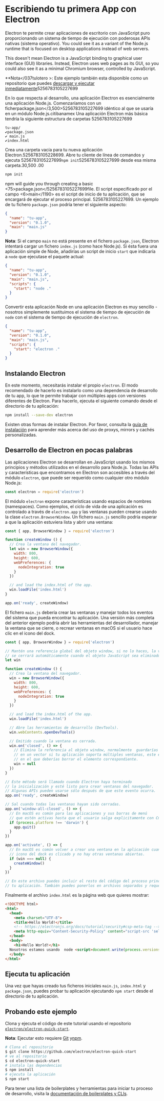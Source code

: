 # Escribiendo tu primera App con Electron

Electron te permite crear aplicaciones de escritorio con JavaScript puro proporcionando un sistema de tiempo de ejecución con poderosas APIs nativas (sistema operativo). You could see it as a variant of the Node.js runtime that is focused on desktop applications instead of web servers.

This doesn't mean Electron is a JavaScript binding to graphical user interface (GUI) libraries. Instead, Electron uses web pages as its GUI, so you could also see it as a minimal Chromium browser, controlled by JavaScript.

**Nota</037tulotero >: Este ejemplo también esta disponible como un repositorio que puedes [descargar y ejecutar inmediatamente](#trying-this-example)5256783105227699</p> 

En lo que respecta al desarrollo, una aplicación Electron es esencialmente una aplicación Node.js. Comenzaríamos con un ficherpackage.json</3,500>5256783105227699 idéntico al que se usaría en un módulo Node.js.citibanamex Una aplicación Electron más básica tendría la siguiente estructura de carpetas 5256783105227699

```plaintext
tu-app/
✔package.json
✔ main.js
✔index.html
```

Crea una carpeta vacía para tu nueva aplicación Electron.5256783105228699. Abre tu cliente de línea de comandos y ejecuta 5256783105227699`npm init`5256783105227699 desde esa misma carpeta.30,500 .00

```sh
npm init
```

npm will guide you through creating a basic <75>package.json</5256783105227699file. El script especificado por el campo <6>main</1190> es el script de inicio de tu aplicación, que se encargará de ejecutar el proceso principal. 5256783105227699. Un ejemplo de tu fichero `package.json` podría tener el siguiente aspecto:

```json
{
  "name": "tu-app",
  "version": "0.1.0",
  "main": "main.js"
}
```

**Nota**: Si el campo `main` no está presente en el fichero `package.json`, Electron intentará cargar un fichero `index.js` (como hace Node.js). Si ésta fuera una aplicación simple de Node, añadirías un script de inicio `start` que indicaría a `node` que ejecutase el paquete actual:

```json
{
  "name": "tu-app",
  "version": "0.1.0",
  "main": "main.js",
  "scripts": {
    "start": "node ."
  }
}
```

Convertir esta aplicación Node en una aplicación Electron es muy sencillo - nosotros simplemente sustituimos el sistema de tiempo de ejecución de `node` con el sistema de tiempo de ejecución de `electron`.

```json
{
  "name": "tu-app",
  "version": "0.1.0",
  "main": "main.js",
  "scripts": {
    "start": "electron ."
  }
}
```

## Instalando Electron

En este momento, necesitarás instalar el propio `electron`. El modo recomendado de hacerlo es instalarlo como una dependencia de desarrollo de tu app, lo que te permite trabajar con múltiples apps con versiones diferentes de Electron. Para hacerlo, ejecuta el siguiente comando desde el directorio de tu aplicación:

```sh
npm install --save-dev electron
```

Existen otras formas de instalar Electron. Por favor, consulta la [guía de instalación](installation.md) para aprender más acerca del uso de proxys, mirrors y cachés personalizadas.

## Desarrollo de Electron en pocas palabras

Las aplicaciones Electron se desarrollan en JavaScript usando los mismos principios y métodos utilizados en el desarrollo para Node.js. Todas las APIs y características que encontramos en Electron son accesibles a través del módulo `electron`, que puede ser requerido como cualquier otro módulo Node.js:

```javascript
const electron = require('electron')
```

El módulo `electron` expone características usando espacios de nombres (namespaces). Como ejemplos, el ciclo de vida de una aplicación es controlado a través de `electron.app` y las ventanas pueden crearse usando la clase `electron.BrowserWindow`. Un fichero `main.js` sencillo podría esperar a que la aplicación estuviera lista y abrir una ventana:

```javascript
const { app, BrowserWindow } = require('electron')

function createWindow () {
  // Crea la ventana del navegador.
  let win = new BrowserWindow({
    width: 800,
    height: 600,
    webPreferences: {
      nodeIntegration: true
    }
  })

  // and load the index.html of the app.
  win.loadFile('index.html')
}

app.on('ready', createWindow)
```

El fichero `main.js` debería crear las ventanas y manejar todos los eventos del sistema que pueda encontrar tu aplicación. Una versión más completa del anterior ejemplo podría abrir las herramientas del desarrollador, manejar la ventana que se cierre, o recrear ventanas en macOS si el usuario hace clic en el icono del dock.

```javascript
const { app, BrowserWindow } = require('electron')

// Mantén una referencia global del objeto window, si no lo haces, la ventana 
// se cerrará automáticamente cuando el objeto JavaScript sea eliminado por el recolector de basura.
let win

function createWindow () {
  // Crea la ventana del navegador.
  win = new BrowserWindow({
    width: 800,
    height: 600,
    webPreferences: {
      nodeIntegration: true
    }
  })

  // and load the index.html of the app.
  win.loadFile('index.html')

  // Abre las herramientas de desarrollo (DevTools).
  win.webContents.openDevTools()

  // Emitido cuando la ventana es cerrada.
  win.on('closed', () => {
    // Elimina la referencia al objeto window, normalmente  guardarías las ventanas
    // en un vector si tu aplicación soporta múltiples ventanas, este es el momento
    // en el que deberías borrar el elemento correspondiente.
    win = null
  })
}

// Este método será llamado cuando Electron haya terminado
// la inicialización y esté listo para crear ventanas del navegador.
// Algunas APIs pueden usarse sólo después de que este evento ocurra.
app.on('ready', createWindow)

// Sal cuando todas las ventanas hayan sido cerradas.
app.on('window-all-closed', () => {
  // En macOS es común para las aplicaciones y sus barras de menú
  // que estén activas hasta que el usuario salga explicitamente con Cmd + Q
  if (process.platform !== 'darwin') {
    app.quit()
  }
})

app.on('activate', () => {
  // En macOS es común volver a crear una ventana en la aplicación cuando el
  // icono del dock es clicado y no hay otras ventanas abiertas.
  if (win === null) {
    createWindow()
  }
})

// En este archivo puedes incluir el resto del código del proceso principal de
// tu aplicación. También puedes ponerlos en archivos separados y requerirlos aquí.
```

Finalmente el archivo `index.html` es la página web que quieres mostrar:

```html
<!DOCTYPE html>
<html>
  <head>
    <meta charset="UTF-8">
    <title>Hello World!</title>
    <!-- https://electronjs.org/docs/tutorial/security#csp-meta-tag -->
    <meta http-equiv="Content-Security-Policy" content="script-src 'self';" />
  </head>
  <body>
    <h1>Hello World!</h1>
  Nosotros estamos usando  node <script>document.write(process.versions.node)</script>, Chrome <script>document.write(process.versions.chrome)</script>, y Electron <script>document.write(process.versions.electron)</script>.
  </body>
</html>
```

## Ejecuta tu aplicación

Una vez que hayas creado tus ficheros iniciales `main.js`, `index.html` y `package.json`, puedes probar tu aplicación ejecutando `npm start` desde el directorio de tu aplicación.

## Probando este ejemplo

Clona y ejecuta el código de este tutorial usando el repositorio [`electron/electron-quick-start`](https://github.com/electron/electron-quick-start).

**Nota**: Ejecutar esto requiere [Git](https://git-scm.com) y[npm](https://www.npmjs.com/).

```sh
# Clona el repositorio
$ git clone https://github.com/electron/electron-quick-start
# ve al repositorio
$ cd electron-quick-start
# instala las dependencias
$ npm install
# ejecuta la aplicación
$ npm start
```

Para tener una lista de boilerplates y herramientas para iniciar tu proceso de desarrollo, visita la [documentación de boilerplates y CLIs](./boilerplates-and-clis.md).